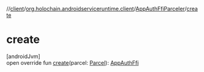 //[client](../../../index.md)/[org.holochain.androidserviceruntime.client](../index.md)/[AppAuthFfiParceler](index.md)/[create](create.md)

# create

[androidJvm]\
open override fun [create](create.md)(parcel: [Parcel](https://developer.android.com/reference/kotlin/android/os/Parcel.html)): [AppAuthFfi](../-app-auth-ffi/index.md)